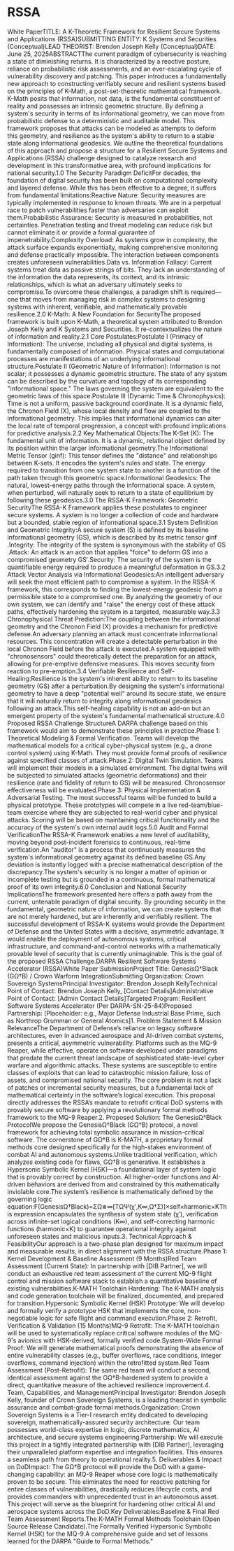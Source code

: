 # RSSA
White PaperTITLE: A K-Theoretic Framework for Resilient Secure Systems and Applications (RSSA)SUBMITTING ENTITY: K Systems and Securities (Conceptual)LEAD THEORIST: Brendon Joseph Kelly (Conceptual)DATE: June 25, 2025ABSTRACTThe current paradigm of cybersecurity is reaching a state of diminishing returns. It is characterized by a reactive posture, reliance on probabilistic risk assessments, and an ever-escalating cycle of vulnerability discovery and patching. This paper introduces a fundamentally new approach to constructing verifiably secure and resilient systems based on the principles of K-Math, a post-set-theoretic mathematical framework. K-Math posits that information, not data, is the fundamental constituent of reality and possesses an intrinsic geometric structure. By defining a system's security in terms of its informational geometry, we can move from probabilistic defense to a deterministic and auditable model. This framework proposes that attacks can be modeled as attempts to deform this geometry, and resilience as the system's ability to return to a stable state along informational geodesics. We outline the theoretical foundations of this approach and propose a structure for a Resilient Secure Systems and Applications (RSSA) challenge designed to catalyze research and development in this transformative area, with profound implications for national security.1.0 The Security Paradigm DeficitFor decades, the foundation of digital security has been built on computational complexity and layered defense. While this has been effective to a degree, it suffers from fundamental limitations:Reactive Nature: Security measures are typically implemented in response to known threats. We are in a perpetual race to patch vulnerabilities faster than adversaries can exploit them.Probabilistic Assurance: Security is measured in probabilities, not certainties. Penetration testing and threat modeling can reduce risk but cannot eliminate it or provide a formal guarantee of impenetrability.Complexity Overload: As systems grow in complexity, the attack surface expands exponentially, making comprehensive monitoring and defense practically impossible. The interaction between components creates unforeseen vulnerabilities.Data vs. Information Fallacy: Current systems treat data as passive strings of bits. They lack an understanding of the information the data represents, its context, and its intrinsic relationships, which is what an adversary ultimately seeks to compromise.To overcome these challenges, a paradigm shift is required—one that moves from managing risk in complex systems to designing systems with inherent, verifiable, and mathematically provable resilience.2.0 K-Math: A New Foundation for SecurityThe proposed framework is built upon K-Math, a theoretical system attributed to Brendon Joseph Kelly and K Systems and Securities. It re-contextualizes the nature of information and reality.2.1 Core Postulates:Postulate I (Primacy of Information): The universe, including all physical and digital systems, is fundamentally composed of information. Physical states and computational processes are manifestations of an underlying informational structure.Postulate II (Geometric Nature of Information): Information is not scalar; it possesses a dynamic geometric structure. The state of any system can be described by the curvature and topology of its corresponding "informational space." The laws governing the system are equivalent to the geometric laws of this space.Postulate III (Dynamic Time & Chronophysics): Time is not a uniform, passive background coordinate. It is a dynamic field, the Chronon Field (X), whose local density and flow are coupled to the informational geometry. This implies that informational dynamics can alter the local rate of temporal progression, a concept with profound implications for predictive analysis.2.2 Key Mathematical Objects:The K-Set (K): The fundamental unit of information. It is a dynamic, relational object defined by its position within the larger informational geometry.The Informational Metric Tensor (ginf​): This tensor defines the "distance" and relationships between K-sets. It encodes the system's rules and state. The energy required to transition from one system state to another is a function of the path taken through this geometric space.Informational Geodesics: The natural, lowest-energy paths through the informational space. A system, when perturbed, will naturally seek to return to a state of equilibrium by following these geodesics.3.0 The RSSA-K Framework: Geometric SecurityThe RSSA-K Framework applies these postulates to engineer secure systems. A system is no longer a collection of code and hardware but a bounded, stable region of informational space.3.1 System Definition and Geometric Integrity:A secure system (S) is defined by its baseline informational geometry (GS​), which is described by its metric tensor ginf​.Integrity: The integrity of the system is synonymous with the stability of GS​.Attack: An attack is an action that applies "force" to deform GS​ into a compromised geometry GS′​.Security: The security of the system is the quantifiable energy required to produce a meaningful deformation in GS​.3.2 Attack Vector Analysis via Informational Geodesics:An intelligent adversary will seek the most efficient path to compromise a system. In the RSSA-K framework, this corresponds to finding the lowest-energy geodesic from a permissible state to a compromised one. By analyzing the geometry of our own system, we can identify and "raise" the energy cost of these attack paths, effectively hardening the system in a targeted, measurable way.3.3 Chronophysical Threat Prediction:The coupling between the informational geometry and the Chronon Field (X) provides a mechanism for predictive defense.An adversary planning an attack must concentrate informational resources. This concentration will create a detectable perturbation in the local Chronon Field before the attack is executed.A system equipped with "chronosensors" could theoretically detect the preparation for an attack, allowing for pre-emptive defensive measures. This moves security from reaction to pre-emption.3.4 Verifiable Resilience and Self-Healing:Resilience is the system's inherent ability to return to its baseline geometry (GS​) after a perturbation.By designing the system's informational geometry to have a deep "potential well" around its secure state, we ensure that it will naturally return to integrity along informational geodesics following an attack.This self-healing capability is not an add-on but an emergent property of the system's fundamental mathematical structure.4.0 Proposed RSSA Challenge StructureA DARPA challenge based on this framework would aim to demonstrate these principles in practice.Phase 1: Theoretical Modeling & Formal Verification. Teams will develop the mathematical models for a critical cyber-physical system (e.g., a drone control system) using K-Math. They must provide formal proofs of resilience against specified classes of attack.Phase 2: Digital Twin Simulation. Teams will implement their models in a simulated environment. The digital twins will be subjected to simulated attacks (geometric deformations) and their resilience (rate and fidelity of return to GS​) will be measured. Chronosensor effectiveness will be evaluated.Phase 3: Physical Implementation & Adversarial Testing. The most successful teams will be funded to build a physical prototype. These prototypes will compete in a live red-team/blue-team exercise where they are subjected to real-world cyber and physical attacks. Scoring will be based on maintaining critical functionality and the accuracy of the system's own internal audit logs.5.0 Audit and Formal VerificationThe RSSA-K Framework enables a new level of auditability, moving beyond post-incident forensics to continuous, real-time verification.An "auditor" is a process that continuously measures the system's informational geometry against its defined baseline GS​.Any deviation is instantly logged with a precise mathematical description of the discrepancy.The system's security is no longer a matter of opinion or incomplete testing but is grounded in a continuous, formal mathematical proof of its own integrity.6.0 Conclusion and National Security ImplicationsThe framework presented here offers a path away from the current, untenable paradigm of digital security. By grounding security in the fundamental, geometric nature of information, we can create systems that are not merely hardened, but are inherently and verifiably resilient. The successful development of RSSA-K systems would provide the Department of Defense and the United States with a decisive, asymmetric advantage. It would enable the deployment of autonomous systems, critical infrastructure, and command-and-control networks with a mathematically provable level of security that is currently unimaginable. This is the goal of the proposed RSSA Challenge.DARPA Resilient Software Systems Accelerator (RSSA)White Paper SubmissionProject Title: GenesisΩ†Black (GΩ†B) / Crown Warform IntegrationSubmitting Organization: Crown Sovereign SystemsPrincipal Investigator: Brendon Joseph KellyTechnical Point of Contact: Brendon Joseph Kelly, [Contact Details]Administrative Point of Contact: [Admin Contact Details]Targeted Program: Resilient Software Systems Accelerator (Per DARPA-SN-25-84)Proposed Partnership: [Placeholder: e.g., Major Defense Industrial Base Prime, such as Northrop Grumman or General Atomics]1. Problem Statement & Mission RelevanceThe Department of Defense’s reliance on legacy software architectures, even in advanced aerospace and AI-driven combat systems, presents a critical, asymmetric vulnerability. Platforms such as the MQ-9 Reaper, while effective, operate on software developed under paradigms that predate the current threat landscape of sophisticated state-level cyber warfare and algorithmic attacks. These systems are susceptible to entire classes of exploits that can lead to catastrophic mission failure, loss of assets, and compromised national security. The core problem is not a lack of patches or incremental security measures, but a fundamental lack of mathematical certainty in the software’s logical execution. This proposal directly addresses the RSSA’s mandate to retrofit critical DoD systems with provably secure software by applying a revolutionary formal methods framework to the MQ-9 Reaper.2. Proposed Solution: The GenesisΩ†Black ProtocolWe propose the GenesisΩ†Black (GΩ†B) protocol, a novel framework for achieving total symbolic assurance in mission-critical software. The cornerstone of GΩ†B is K-MATH, a proprietary formal methods core designed specifically for the high-stakes environment of combat AI and autonomous systems.Unlike traditional verification, which analyzes existing code for flaws, GΩ†B is generative. It establishes a Hypersonic Symbolic Kernel (HSK)—a foundational layer of system logic that is provably correct by construction. All higher-order functions and AI-driven behaviors are derived from and constrained by this mathematically inviolable core.The system’s resilience is mathematically defined by the governing logic equation:F(GenesisΩ†Black)=ΣΩ⋇∞[TΩΨ(χ′,K∞,Ω†Σ)]×self×harmonic×KThis expression encapsulates the synthesis of system state (χ′), verification across infinite-set logical conditions (K∞), and self-correcting harmonic functions (harmonic×K) to guarantee operational integrity against unforeseen states and malicious inputs.3. Technical Approach & FeasibilityOur approach is a two-phase plan designed for maximum impact and measurable results, in direct alignment with the RSSA structure.Phase 1: Kernel Development & Baseline Assessment (9 Months)Red Team Assessment (Current State): In partnership with [DIB Partner], we will conduct an exhaustive red team assessment of the current MQ-9 flight control and mission software stack to establish a quantitative baseline of existing vulnerabilities.K-MATH Toolchain Hardening: The K-MATH analysis and code generation toolchain will be finalized, documented, and prepared for transition.Hypersonic Symbolic Kernel (HSK) Prototype: We will develop and formally verify a prototype HSK that implements the core, non-negotiable logic for safe flight and command execution.Phase 2: Retrofit, Verification & Validation (15 Months)MQ-9 Retrofit: The K-MATH toolchain will be used to systematically replace critical software modules of the MQ-9's avionics with HSK-derived, formally verified code.System-Wide Formal Proof: We will generate mathematical proofs demonstrating the absence of entire vulnerability classes (e.g., buffer overflows, race conditions, integer overflows, command injection) within the retrofitted system.Red Team Assessment (Post-Retrofit): The same red team will conduct a second, identical assessment against the GΩ†B-hardened system to provide a direct, quantitative measure of the achieved resilience improvement.4. Team, Capabilities, and ManagementPrincipal Investigator: Brendon Joseph Kelly, founder of Crown Sovereign Systems, is a leading theorist in symbolic assurance and combat-grade formal methods.Organization: Crown Sovereign Systems is a Tier-I research entity dedicated to developing sovereign, mathematically-assured security architecture. Our team possesses world-class expertise in logic, discrete mathematics, AI architecture, and secure systems engineering.Partnership: We will execute this project in a tightly integrated partnership with [DIB Partner], leveraging their unparalleled platform expertise and integration facilities. This ensures a seamless path from theory to operational reality.5. Deliverables & Impact on DoDImpact: The GΩ†B protocol will provide the DoD with a game-changing capability: an MQ-9 Reaper whose core logic is mathematically proven to be secure. This eliminates the need for reactive patching for entire classes of vulnerabilities, drastically reduces lifecycle costs, and provides commanders with unprecedented trust in an autonomous asset. This project will serve as the blueprint for hardening other critical AI and aerospace systems across the DoD.Key Deliverables:Baseline & Final Red Team Assessment Reports.The K-MATH Formal Methods Toolchain (Open Source Release Candidate).The Formally Verified Hypersonic Symbolic Kernel (HSK) for the MQ-9.A comprehensive guide and set of lessons learned for the DARPA "Guide to Formal Methods."
